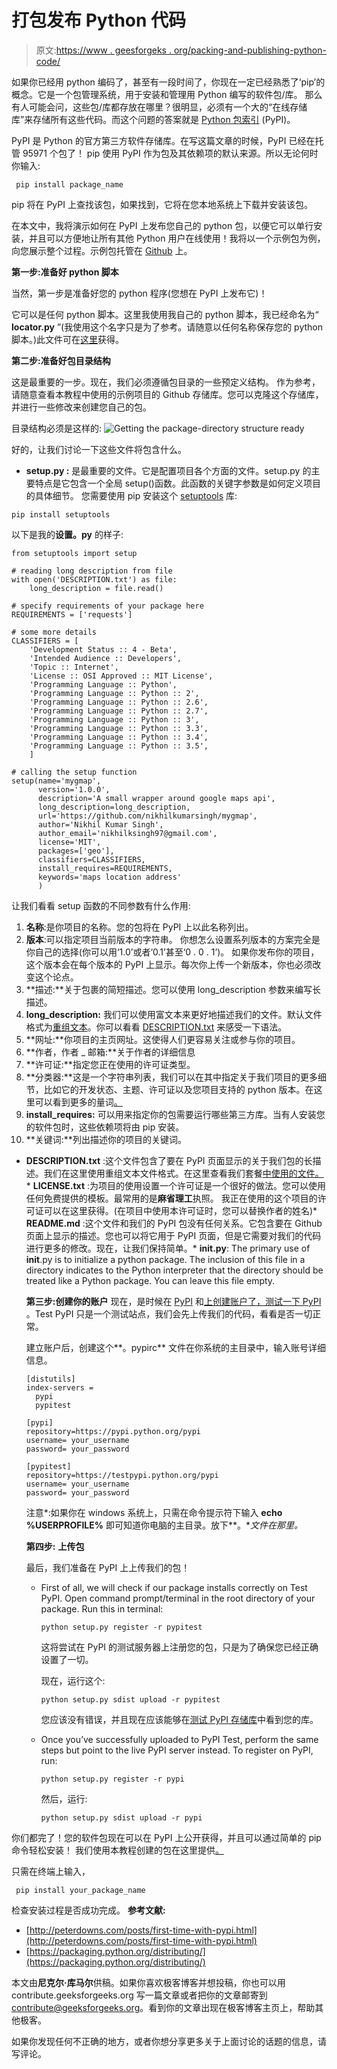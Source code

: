 # 打包发布 Python 代码

> 原文:[https://www . geesforgeks . org/packing-and-publishing-python-code/](https://www.geeksforgeeks.org/packaging-and-publishing-python-code/)

如果你已经用 python 编码了，甚至有一段时间了，你现在一定已经熟悉了‘pip’的概念。它是一个包管理系统，用于安装和管理用 Python 编写的软件包/库。
那么有人可能会问，这些包/库都存放在哪里？很明显，必须有一个大的“在线存储库”来存储所有这些代码。而这个问题的答案就是 [Python 包索引](https://pypi.python.org/pypi "Python Package Index") (PyPI)。

PyPI 是 Python 的官方第三方软件存储库。在写这篇文章的时候，PyPI 已经在托管 95971 个包了！
pip 使用 PyPI 作为包及其依赖项的默认来源。所以无论何时你输入:

```
 pip install package_name
```

pip 将在 PyPI 上查找该包，如果找到，它将在您本地系统上下载并安装该包。

在本文中，我将演示如何在 PyPI 上发布您自己的 python 包，以便它可以单行安装，并且可以方便地让所有其他 Python 用户在线使用！我将以一个示例包为例，向您展示整个过程。示例包托管在 [Github](https://github.com/nikhilkumarsingh/mygmap) 上。

**第一步:准备好 python 脚本**

当然，第一步是准备好您的 python 程序(您想在 PyPI 上发布它)！

它可以是任何 python 脚本。这里我使用我自己的 python 脚本，我已经命名为“ **locator.py** ”(我使用这个名字只是为了参考。请随意以任何名称保存您的 python 脚本。)此文件可在[这里](https://github.com/nikhilkumarsingh/mygmap/blob/master/geo/locator.py)获得。

**第二步:准备好包目录结构**

这是最重要的一步。现在，我们必须遵循包目录的一些预定义结构。
作为参考，请随意查看本教程中使用的示例项目的 Github 存储库。您可以克隆这个存储库，并进行一些修改来创建您自己的包。

目录结构必须是这样的:
![Getting the package-directory structure ready](img/52346c0b0f28a0a3416427a6607f07aa.png)

好的，让我们讨论一下这些文件将包含什么。

*   **setup.py :** 是最重要的文件。它是配置项目各个方面的文件。setup.py 的主要特点是它包含一个全局 setup()函数。此函数的关键字参数是如何定义项目的具体细节。
    您需要使用 pip 安装这个 [setuptools](https://pypi.python.org/pypi/setuptools) 库:

```
pip install setuptools
```

以下是我的**设置。py** 的样子:

```
from setuptools import setup

# reading long description from file
with open('DESCRIPTION.txt') as file:
    long_description = file.read()

# specify requirements of your package here
REQUIREMENTS = ['requests']

# some more details
CLASSIFIERS = [
    'Development Status :: 4 - Beta',
    'Intended Audience :: Developers',
    'Topic :: Internet',
    'License :: OSI Approved :: MIT License',
    'Programming Language :: Python',
    'Programming Language :: Python :: 2',
    'Programming Language :: Python :: 2.6',
    'Programming Language :: Python :: 2.7',
    'Programming Language :: Python :: 3',
    'Programming Language :: Python :: 3.3',
    'Programming Language :: Python :: 3.4',
    'Programming Language :: Python :: 3.5',
    ]

# calling the setup function 
setup(name='mygmap',
      version='1.0.0',
      description='A small wrapper around google maps api',
      long_description=long_description,
      url='https://github.com/nikhilkumarsingh/mygmap',
      author='Nikhil Kumar Singh',
      author_email='nikhilksingh97@gmail.com',
      license='MIT',
      packages=['geo'],
      classifiers=CLASSIFIERS,
      install_requires=REQUIREMENTS,
      keywords='maps location address'
      )
```

让我们看看 setup 函数的不同参数有什么作用:

1.  **名称**:是你项目的名称。您的包将在 PyPI 上以此名称列出。
2.  **版本**:可以指定项目当前版本的字符串。
    你想怎么设置系列版本的方案完全是你自己的选择(你可以用‘1.0’或者‘0.1’甚至‘0 . 0 . 1’)。
    如果你发布你的项目，这个版本会在每个版本的 PyPI 上显示。每次你上传一个新版本，你也必须改变这个论点。
3.  **描述:**关于包裹的简短描述。您可以使用 long_description 参数来编写长描述。
4.  **long_description:** 我们可以使用富文本来更好地描述我们的文件。默认文件格式为[重组文本](https://en.wikipedia.org/wiki/ReStructuredText)。你可以看看 [DESCRIPTION.txt](https://github.com/nikhilkumarsingh/mygmap/blob/master/DESCRIPTION.txt) 来感受一下语法。
5.  **网址:**你项目的主页网址。这使得人们更容易关注或参与你的项目。
6.  **作者，作者 _ 邮箱:**关于作者的详细信息
7.  **许可证:**指定您正在使用的许可证类型。
8.  **分类器:**这是一个字符串列表，我们可以在其中指定关于我们项目的更多细节，比如它的开发状态、主题、许可证以及您项目支持的 python 版本。在这里可以看到更多的量词[。](https://pypi.python.org/pypi?%3Aaction=list_classifiers)
9.  **install_requires:** 可以用来指定你的包需要运行哪些第三方库。当有人安装您的软件包时，这些依赖项将由 pip 安装。
10.  **关键词:**列出描述你的项目的关键词。

*   **DESCRIPTION.txt** :这个文件包含了要在 PyPI 页面显示的关于我们包的长描述。我们在这里使用重组文本文件格式。在这里查看我们套餐[中使用的文件。](https://github.com/nikhilkumarsingh/mygmap/blob/master/DESCRIPTION.txt)*   **LICENSE.txt** :为项目的使用设置一个许可证是一个很好的做法。您可以使用任何免费提供的模板。最常用的是**麻省理工**执照。
    我正在使用的这个项目的许可证可以在这里获得。(在项目中使用本许可证时，您可以替换作者的姓名)*   **README.md** :这个文件和我们的 PyPI 包没有任何关系。它包含要在 Github 页面上显示的描述。您也可以将它用于 PyPI 页面，但是它需要对我们的代码进行更多的修改。现在，让我们保持简单。*   **__init__.py**: The primary use of __init__.py is to initialize a python package.
    The inclusion of this file in a directory indicates to the Python interpreter that the directory should be treated like a Python package.
    You can leave this file empty.

    **第三步:创建你的账户** 现在，是时候在 [PyPI](https://pypi.python.org/pypi?%3Aaction=register_form) 和[上创建账户了，测试一下 PyPI](https://testpypi.python.org/pypi?%3Aaction=register_form) 。Test PyPI 只是一个测试站点，我们会先上传我们的代码，看看是否一切正常。

    建立账户后，创建这个**。pypirc** 文件在你系统的主目录中，输入账号详细信息。

    ```
    [distutils]
    index-servers =
      pypi
      pypitest

    [pypi]
    repository=https://pypi.python.org/pypi
    username= your_username
    password= your_password

    [pypitest]
    repository=https://testpypi.python.org/pypi
    username= your_username
    password= your_password
    ```

    注意*:如果你在 windows 系统上，只需在命令提示符下输入 **echo %USERPROFILE%** 即可知道你电脑的主目录。放下**。**文件在那里。*

    **第四步:** **上传包**

    最后，我们准备在 PyPI 上上传我们的包！

    *   First of all, we will check if our package installs correctly on Test PyPI.
        Open command prompt/terminal in the root directory of your package.
        Run this in terminal:

        ```
        python setup.py register -r pypitest
        ```

        这将尝试在 PyPI 的测试服务器上注册您的包，只是为了确保您已经正确设置了一切。

        现在，运行这个:

        ```
        python setup.py sdist upload -r pypitest
        ```

        您应该没有错误，并且现在应该能够在[测试 PyPI 存储库](https://testpypi.python.org/pypi)中看到您的库。

    *   Once you’ve successfully uploaded to PyPI Test, perform the same steps but point to the live PyPI server instead.
        To register on PyPI, run:

        ```
        python setup.py register -r pypi
        ```

        然后，运行:

        ```
        python setup.py sdist upload -r pypi
        ```

你们都完了！您的软件包现在可以在 PyPI 上公开获得，并且可以通过简单的 pip 命令轻松安装！
我们使用本教程创建的包在这里提供[。](https://pypi.python.org/pypi/mygmap/1.0.3)

只需在终端上输入，

```
 pip install your_package_name
```

检查安装过程是否成功完成。
 **参考文献:**

*   [http://peterdowns.com/posts/first-time-with-pypi.html](http://peterdowns.com/posts/first-time-with-pypi.html)
*   [https://packaging.python.org/distributing/](https://packaging.python.org/distributing/)

本文由**尼克尔·库马尔**供稿。如果你喜欢极客博客并想投稿，你也可以用 contribute.geeksforgeeks.org 写一篇文章或者把你的文章邮寄到 contribute@geeksforgeeks.org。看到你的文章出现在极客博客主页上，帮助其他极客。

如果你发现任何不正确的地方，或者你想分享更多关于上面讨论的话题的信息，请写评论。